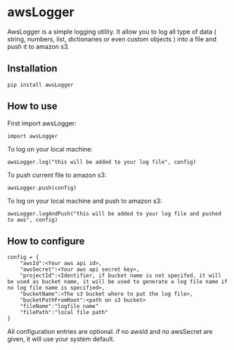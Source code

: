 # awsLogger

AwsLogger is a simple logging utility.
It allow you to log all type of data ( string, numbers, list, dictionaries or even custom objects ) into a file and push it to amazon s3.

## Installation

```
pip install awsLogger
```

## How to use

First import awsLogger:

```
import awsLogger
```

To log on your local machine:

```
awsLogger.log("this will be added to your log file", config)
```

To push current file to amazon s3:

```
awsLogger.push(config)
```

To log on your local machine and push to amazon s3:

```
awsLogger.logAndPush("this will be added to your log file and pushed to aws", config)
```

## How to configure

```
config = {
    "awsId":<Your aws api id>,
    "awsSecret":<Your aws api secret key>,
    "projectId":<Identifier, if bucket name is not specifed, it will be used as bucket name, it will be used to generate a log file name if no log file name is specified>,
    "bucketName":<The s3 bucket where to put the log file>,
    "bucketPathFromRoot":<path on s3 bucket>
    "fileName":"logfile name"
    "filePath":"local file path"
}
```

All configuration entries are optional. if no awsId and no awsSecret are given, it will use your system default.
